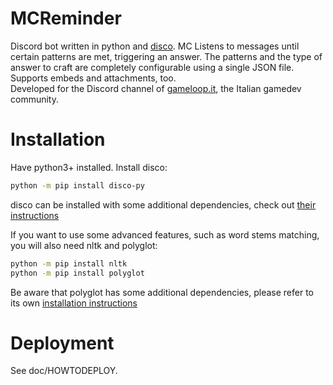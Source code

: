 # MCReminder
Discord bot written in python and [disco](https://github.com/b1naryth1ef/disco/). MC Listens to messages until certain patterns are met, triggering an answer. The patterns and the type of answer to craft are completely configurable using a single JSON file. Supports embeds and attachments, too.  
Developed for the Discord channel of [gameloop.it](https://gameloop.it/), the Italian gamedev community.

# Installation
Have python3+ installed. Install disco:
```bash
python -m pip install disco-py
```
disco can be installed with some additional dependencies, check out [their instructions](https://github.com/b1naryth1ef/disco)

If you want to use some advanced features, such as word stems matching, you will also need nltk and polyglot:
```bash
python -m pip install nltk
python -m pip install polyglot
```
Be aware that polyglot has some additional dependencies, please refer to its own [installation instructions](http://polyglot.readthedocs.io/en/latest/Installation.html)

# Deployment
See doc/HOWTODEPLOY.
